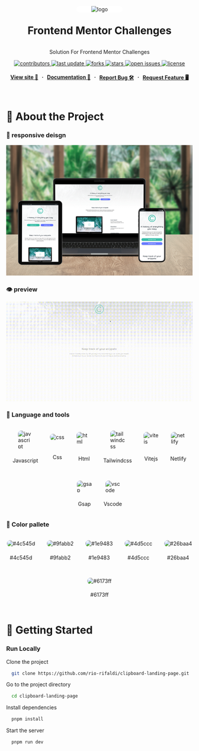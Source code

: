 <div align="center">

  <img src="https://cdnlogo.com/logos/f/56/frontendmentor.svg" alt="logo" width="200" height="auto" style="background-color : white; padding : 0 2.5rem; border-radius: 1rem " />
  <h1 style="margin: 2rem 0 ">Frontend Mentor Challenges</h1>
  
  <p >
    Solution For Frontend Mentor Challenges
  </p>
  
  
<!-- Badges -->
<p >
  <a href="https://github.com/rio-rifaldi/clipboard-landing-page/graphs/contributors">
    <img src="https://img.shields.io/github/contributors/rio-rifaldi/clipboard-landing-page" alt="contributors" />
  </a>
  <a href="">
    <img src="https://img.shields.io/github/last-commit/rio-rifaldi/clipboard-landing-page" alt="last update" />
  </a>
  <a href="https://github.com/rio-rifaldi/clipboard-landing-page/network/members">
    <img src="https://img.shields.io/github/forks/rio-rifaldi/clipboard-landing-page" alt="forks" />
  </a>
  <a href="https://github.com/rio-rifaldi/clipboard-landing-page/stargazers">
    <img src="https://img.shields.io/github/stars/rio-rifaldi/clipboard-landing-page" alt="stars" />
  </a>
  <a href="https://github.com/rio-rifaldi/clipboard-landing-page/issues/">
    <img src="https://img.shields.io/github/issues/rio-rifaldi/clipboard-landing-page" alt="open issues" />
  </a>
  <a href="https://github.com/rio-rifaldi/clipboard-landing-page/blob/master/LICENSE">
    <img src="https://img.shields.io/github/license/rio-rifaldi/clipboard-landing-page.svg" alt="license" />
  </a>
</p>
   
<h4 style="display: flex; justify-content: center; gap:.6rem">
    <a href="https://rio-clipboard-landing-page.netlify.app">View site 🚀</a>
  <span> · </span>
    <a href="https://github.com/rio-rifaldi/clipboard-landing-page">Documentation 📕</a>
  <span> · </span>
    <a href="https://github.com/rio-rifaldi/clipboard-landing-page/issues/">Report Bug 🛠️</a>
  <span> · </span>
    <a href="https://github.com/rio-rifaldi/clipboard-landing-page/issues/">Request Feature 🖥️</a>
</h4>
</div>

<br />

<!-- About the Project -->
# 📌 About the Project


<!-- Screenshots -->
### 📸 responsive deisgn

<div align="center"> 
  <img src="./images/showcase/responsive-design.png" alt="screenshot" />
</div>

<!-- motion -->

### 👁️ preview
<div align="center"> 
  <img src="./images/showcase/preview.gif" alt="preview" width="900" height="auto"  />
</div>

<!-- language and tools -->
### 🧰 Language and tools
<br>
  <div style="display: flex; gap: 2rem; justify-content:center; flex-wrap:wrap ">
    <div style="display:grid; place-items:center; gap:.4rem ">
        <img width="40px" src="https://cdn.jsdelivr.net/gh/devicons/devicon@latest/icons/javascript/javascript-original.svg" style="border-radius: .5rem;" alt="javascript"/>
        <p style="text-transform:capitalize">Javascript</p>
   </div>
    <div style="display:grid; place-items:center; gap:.4rem ">
        <img width="40px" src="https://cdn.jsdelivr.net/gh/devicons/devicon@latest/icons/css3/css3-original.svg" style="border-radius: .5rem;" alt="css"/>
        <p style="text-transform:capitalize">css</p>
   </div>
    <div style="display:grid; place-items:center; gap:.4rem ">
        <img width="40px" src="https://cdn.jsdelivr.net/gh/devicons/devicon@latest/icons/html5/html5-original.svg" style="border-radius: .5rem;" alt="html"/>
        <p style="text-transform:capitalize">html</p>
   </div>
    <div style="display:grid; place-items:center; gap:.4rem ">
        <img width="40px" src="https://cdn.jsdelivr.net/gh/devicons/devicon@latest/icons/tailwindcss/tailwindcss-original.svg" style="border-radius: .5rem;" alt="tailwindcss"/>
        <p style="text-transform:capitalize">tailwindcss</p>
   </div>
    <div style="display:grid; place-items:center; gap:.4rem ">
        <img width="40px" src="https://cdn.jsdelivr.net/gh/devicons/devicon@latest/icons/vitejs/vitejs-original.svg" style="border-radius: .5rem;" alt="vitejs"/>
        <p style="text-transform:capitalize">vitejs</p>
   </div>
   <div style="display:grid; place-items:center; gap:.4rem ">
        <img width="40px" src="https://cdn.jsdelivr.net/gh/devicons/devicon@latest/icons/netlify/netlify-original.svg" style="border-radius: .5rem;" alt="netlify"/>
        <p style="text-transform:capitalize">netlify</p>
   </div>
   <div style="display:grid; place-items:center; gap:.4rem ">
        <img width="40px" src="https://www.cdnlogo.com/logos/g/31/gsap-greensock.svg" style="border-radius: .5rem;" alt="gsap"/>
        <p style="text-transform:capitalize">gsap</p>
   </div>
   <div style="display:grid; place-items:center; gap:.4rem ">
        <img width="40px" src="https://www.cdnlogo.com/logos/v/82/visual-studio-code.svg" style="border-radius: .5rem;" alt="vscode"/>
        <p style="text-transform:capitalize">vscode</p>
   </div>
 </div>

    
  <!-- color pallete -->
### 🎨 Color pallete
<br>
 <div style="display: flex; gap: 2rem; justify-content:center; flex-wrap:wrap ">
    <div style="display:grid; place-items:center; gap:.4rem ">
        <img  src="https://icongr.am/entypo/controller-record.svg?size=50&color=4c545d" style="border-radius: .5rem;" alt="#4c545d"/>
        <p style="text-transform:capitalize">#4c545d</p>
   </div>
    <div style="display:grid; place-items:center; gap:.4rem ">
        <img  src="https://icongr.am/entypo/controller-record.svg?size=50&color=9fabb2" style="border-radius: .5rem;" alt="#9fabb2"/>
        <p style="text-transform:capitalize">#9fabb2</p>
   </div>
    <div style="display:grid; place-items:center; gap:.4rem ">
        <img  src="https://icongr.am/entypo/controller-record.svg?size=50&color=1e9483" style="border-radius: .5rem;" alt="#1e9483"/>
        <p style="text-transform:capitalize">#1e9483</p>
   </div>
    <div style="display:grid; place-items:center; gap:.4rem ">
        <img  src="https://icongr.am/entypo/controller-record.svg?size=50&color=4d5ccc" style="border-radius: .5rem;" alt="#4d5ccc"/>
        <p style="text-transform:capitalize">#4d5ccc</p>
   </div>
    <div style="display:grid; place-items:center; gap:.4rem ">
        <img  src="https://icongr.am/entypo/controller-record.svg?size=50&color=26baa4" style="border-radius: .5rem;" alt="#26baa4"/>
        <p style="text-transform:capitalize">#26baa4</p>
   </div>
    <div style="display:grid; place-items:center; gap:.4rem ">
        <img  src="https://icongr.am/entypo/controller-record.svg?size=50&color=6173ff" style="border-radius: .5rem;" alt="#6173ff"/>
        <p style="text-transform:capitalize">#6173ff</p>
   </div>

 </div>
 <br>

# 📌 Getting Started

<!-- Run Locally -->
### Run Locally

Clone the project

```bash
  git clone https://github.com/rio-rifaldi/clipboard-landing-page.git
```

Go to the project directory

```bash
  cd clipboard-landing-page
```

Install dependencies

```bash
  pnpm install
```

Start the server

```bash
  pnpm run dev
```

<br><br>
